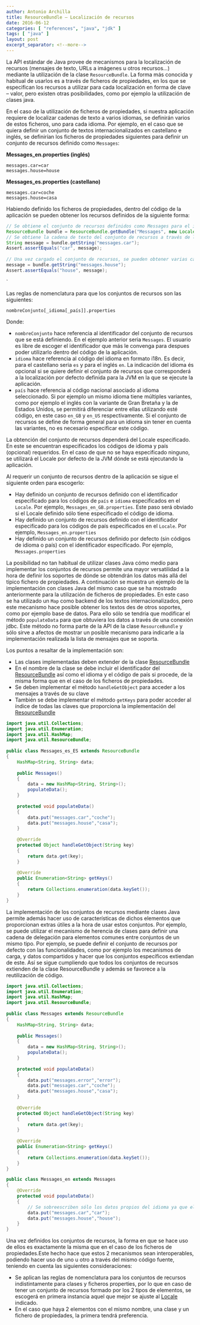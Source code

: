 ```yaml
---
author: Antonio Archilla
title: ResourceBundle – Localización de recursos
date: 2016-06-12
categories: [ "references", "java", "jdk" ]
tags: [ "java" ]
layout: post
excerpt_separator: <!--more-->
---
```


La API estándar de Java provee de mecanismos para la localización de recursos (mensajes de texto, URLs a imágenes u otros recursos…) mediante la utilización de la clase `ResourceBundle`. 
La forma más conocida y habitual de usarlos es a través de ficheros de propiedades, en los que se especifican los recursos a utilizar para cada localización en forma de clave – valor, 
pero existen otras posibilidades, como por ejemplo la utilización de clases java.

<!--more-->

En el caso de la utilización de ficheros de propiedades, si nuestra aplicación requiere de localizar cadenas de texto a varios idiomas, se definirán varios de estos ficheros, uno para cada idioma. 
Por ejemplo, en el caso que se quiera definir un conjunto de textos internacionalizados en castellano e inglés, se definirían los ficheros de propiedades siguientes para definir 
un conjunto de recursos definido como `Messages`:

**Messages_en.properties (inglés)**

```properties
messages.car=car
messages.house=house
```

**Messages_es.properties (castellano)**

```properties
messages.car=coche
messages.house=casa
```

Habiendo definido los ficheros de propiedades, dentro del código de la aplicación se pueden obtener los recursos definidos de la siguiente forma:

```java
// Se obtiene el conjunto de recursos definidos como Messages para el idioma inglés (en)
ResourceBundle bundle = ResourceBundle.getBundle("Messages", new Locale("en"));
// Se obtiene la cadena de texto del conjunto de recursos a través de la clave asociada. En este caso, el valor será "car"
String message = bundle.getString("messages.car");
Assert.assertEquals("car", message);
 
// Una vez cargado el conjunto de recursos, se pueden obtener varias cadenas        
message = bundle.getString("messages.house");
Assert.assertEquals("house", message);
```
`

Las reglas de nomenclatura para que los conjuntos de recursos son las siguientes:

`nombreConjunto[_idioma[_país]].properties`

Donde:

- `nombreConjunto` hace referencia al identificador del conjunto de recursos que se está definiendo. En el ejemplo anterior seria `Messages`. 
El usuario es libre de escoger el identificador que más le convenga para despues poder utilizarlo dentro del código de la aplicación.
- `idioma` hace referencia al código del idioma en formato i18n. Es decir, para el castellano seria `es` y para el inglés `en`. 
La indicación del idioma és opcional si se quiere definir el conjunto de recursos que corresponderá a la localización por defecto definida para la JVM en la que se ejecute la aplicación.
- `país` hace referencia al código nacional asociado al idioma seleccionado. Si por ejemplo un mismo idioma tiene múltiples variantes, 
como por ejemplo el inglés con la variante de Gran Bretaña y la de Estados Unidos, se permitirá diferenciar entre ellas utilizando esté código, en este caso `en_GB` y `en_US` respectivamente. 
Si el conjunto de recursos se define de forma general para un idioma sin tener en cuenta las variantes, no es necesario especificar este código.

La obtención del conjunto de recursos dependerá del Locale especificado. En este se encuentran especificados los códigos de idioma y país (opcional) requeridos. 
En el caso de que no se haya especificado ninguno, se utilizará el Locale por defecto de la JVM dónde se está ejecutando la aplicación.

Al requerir un conjunto de recursos dentro de la aplicación se sigue el siguiente orden para escogerlo:

- Hay definido un conjunto de recursos definido con el identificador especificado para los códigos de `país` e `idioma` especificados en el `Locale`. 
Por ejemplo, `Messages_en_GB.properties`. Este paso será obviado si el Locale definido sólo tiene especificado el código de idioma.
- Hay definido un conjunto de recursos definido con el identificador especificado para los códigos de país especificados en el `Locale`. Por ejemplo, `Messages_en.properties`
- Hay definido un conjunto de recursos definido por defecto (sin códigos de idioma o país) con el identificador especificado. Por ejemplo, `Messages.properties`

La posibilidad no tan habitual de utilizar clases Java cómo medio para implementar los conjuntos de recursos permite una mayor versatilidad a la hora de definir los soportes de dónde 
se obtendrán los datos más allá del típico fichero de propiedades. A continuación se muestra un ejemplo de la implementación con clases Java del mismo caso que se ha mostrado anteriormente 
para la utilización de ficheros de propiedades. En este caso se ha utilizado un `Map` como backend de los textos internacionalizados, pero este mecanismo hace posible obtener los textos des 
de otros soportes, como por ejemplo base de datos. Para ello sólo se tendría que modificar el método `populateData` para que obtuviera los datos a través de una conexión jdbc. 
Este método no forma parte de la API de la clase `ResourceBundle` y sólo sirve a afectos de mostrar un posible mecanismo para indicarle a la implementación realizada la lista de mensajes que se soporta.

Los puntos a resaltar de la implementación son:

- Las clases implementadas deben extender de la clase [ResourceBundle](https://docs.oracle.com/javase/7/docs/api/java/util/ResourceBundle.html)
- En el nombre de la clase se debe incluir el identificador del [ResourceBundle](https://docs.oracle.com/javase/7/docs/api/java/util/ResourceBundle.html) 
así como el idioma y el código de país si procede, de la misma forma que en el caso de los ficheros de propiedades.
- Se deben implementar el método `handleGetObject` para acceder a los mensajes a través de su clave
- También se debe implementar el método `getKeys` para poder acceder al índice de todas las claves que proporciona la implementación del [ResourceBundle](https://docs.oracle.com/javase/7/docs/api/java/util/ResourceBundle.html)

```java
import java.util.Collections;
import java.util.Enumeration;
import java.util.HashMap;
import java.util.ResourceBundle;
 
public class Messages_es_ES extends ResourceBundle 
{
    HashMap<String, String> data; 
             
    public Messages()
    {
        data = new HashMap<String, String>(); 
        populateData();
    }
     
    protected void populateData()
    {
        data.put("messages.car","coche");
        data.put("messages.house","casa");
    }
     
    @Override
    protected Object handleGetObject(String key) 
    {
        return data.get(key);
    }
 
    @Override
    public Enumeration<String> getKeys() 
    {
        return Collections.enumeration(data.keySet());
    }
}
```

La implementación de los conjuntos de recursos mediante clases Java permite además hacer uso de características de dichos elementos que proporcionan extras útiles a la hora de usar estos conjuntos. 
Por ejemplo, se puede utilizar el mecanismo de herencia de clases para definir una cadena de delegación para elementos comunes entre conjuntos de un mismo tipo. 
Por ejemplo, se puede definir el conjunto de recursos por defecto con las funcionalidades, como por ejemplo los mecanismos de carga, y datos compartidos 
y hacer que los conjuntos específicos extiendan de este. Así se sigue cumpliendo que todos los conjuntos de recursos extienden de la clase ResourceBundle y además se favorece a la reutilización de código. 

```java
import java.util.Collections;
import java.util.Enumeration;
import java.util.HashMap;
import java.util.ResourceBundle;
 
public class Messages extends ResourceBundle 
{
    HashMap<String, String> data; 
             
    public Messages()
    {
        data = new HashMap<String, String>(); 
        populateData();
    }
     
    protected void populateData()
    {
        data.put("messages.error","error");
        data.put("messages.car","coche");
        data.put("messages.house","casa");
    }
     
    @Override
    protected Object handleGetObject(String key) 
    {
        return data.get(key);
    }
 
    @Override
    public Enumeration<String> getKeys() 
    {
        return Collections.enumeration(data.keySet());
    }
}
```

```java
public class Messages_en extends Messages 
{
    @Override
    protected void populateData()
    {
        // Se sobreescriben sólo los datos propios del idioma ya que el resto es comun (messages.error)
        data.put("messages.car","car");
        data.put("messages.house","house");
    }
}
```

Una vez definidos los conjuntos de recursos, la forma en que se hace uso de ellos es exactamente la misma que en el caso de los ficheros de propiedades.Este hecho hace que estos 2 mecanismos sean interoperables, podiendo hacer uso de uno u otro a través del mismo código fuente, teniendo en cuenta las siguientes consideraciones:

- Se aplican las reglas de nomenclatura para los conjuntos de recursos indistintamente para clases y ficheros properties, 
por lo que en caso de tener un conjunto de recursos formado por los 2 tipos de elementos, se escogerá en primera instancia aquel que mejor se ajuste al [Locale](https://docs.oracle.com/javase/7/docs/api/java/util/Locale.html) indicado.
- En el caso que haya 2 elementos con el mismo nombre, una clase y un fichero de propiedades, la primera tendrá preferencia.